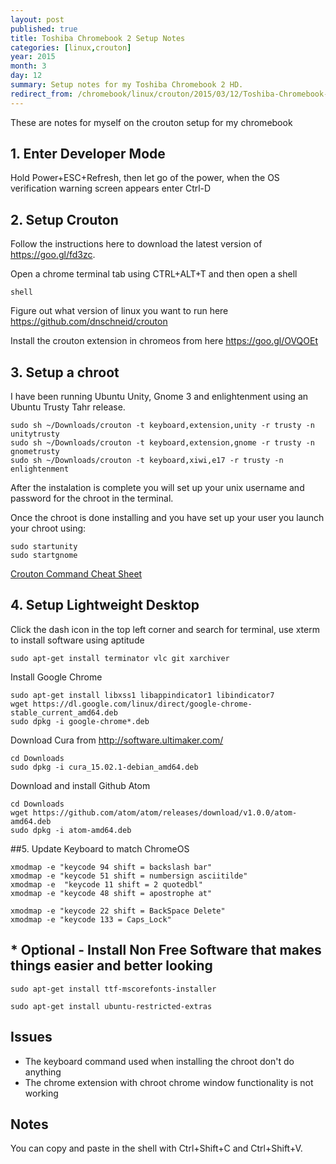 ```yaml
---
layout: post
published: true
title: Toshiba Chromebook 2 Setup Notes
categories: [linux,crouton]
year: 2015
month: 3
day: 12
summary: Setup notes for my Toshiba Chromebook 2 HD.
redirect_from: /chromebook/linux/crouton/2015/03/12/Toshiba-Chromebook-2-Setup-Notes-Gist/
---
```


These are notes for myself on the crouton setup for my chromebook

## 1. Enter Developer Mode

Hold Power+ESC+Refresh, then let go of the power, when the OS verification warning screen appears enter  Ctrl-D

## 2. Setup Crouton

Follow the instructions here to download the latest version of https://goo.gl/fd3zc.

Open a chrome terminal tab using CTRL+ALT+T and then open a shell

    shell

Figure out what version of linux you want to run here https://github.com/dnschneid/crouton

Install the crouton extension in chromeos from here https://goo.gl/OVQOEt

## 3. Setup a chroot

I have been running Ubuntu Unity, Gnome 3 and enlightenment using an Ubuntu Trusty Tahr release.

    sudo sh ~/Downloads/crouton -t keyboard,extension,unity -r trusty -n unitytrusty
    sudo sh ~/Downloads/crouton -t keyboard,extension,gnome -r trusty -n gnometrusty
    sudo sh ~/Downloads/crouton -t keyboard,xiwi,e17 -r trusty -n enlightenment

After the instalation is complete you will set up your unix username and password for the chroot in the terminal.

Once the chroot is done installing and you have set up your user you launch your chroot using:

    sudo startunity
    sudo startgnome

[Crouton Command Cheat Sheet](https://github.com/dnschneid/crouton/wiki/Crouton-Command-Cheat-Sheet)

## 4. Setup Lightweight Desktop

Click the dash icon in the top left corner and search for terminal, use xterm to install software using aptitude

    sudo apt-get install terminator vlc git xarchiver

Install Google Chrome

    sudo apt-get install libxss1 libappindicator1 libindicator7
    wget https://dl.google.com/linux/direct/google-chrome-stable_current_amd64.deb
    sudo dpkg -i google-chrome*.deb

Download Cura from http://software.ultimaker.com/

    cd Downloads
    sudo dpkg -i cura_15.02.1-debian_amd64.deb

Download and install Github Atom

    cd Downloads
    wget https://github.com/atom/atom/releases/download/v1.0.0/atom-amd64.deb
    sudo dpkg -i atom-amd64.deb

##5. Update Keyboard to match ChromeOS

    xmodmap -e "keycode 94 shift = backslash bar"
    xmodmap -e "keycode 51 shift = numbersign asciitilde"
    xmodmap -e  "keycode 11 shift = 2 quotedbl"
    xmodmap -e "keycode 48 shift = apostrophe at"

    xmodmap -e "keycode 22 shift = BackSpace Delete"
    xmodmap -e "keycode 133 = Caps_Lock"


## * Optional - Install Non Free Software that makes things easier and better looking

    sudo apt-get install ttf-mscorefonts-installer

    sudo apt-get install ubuntu-restricted-extras


## Issues

+   The keyboard command used when installing the chroot don't do anything
+   The chrome extension with chroot chrome window functionality is not working

## Notes
You can copy and paste in the shell with Ctrl+Shift+C and Ctrl+Shift+V.
